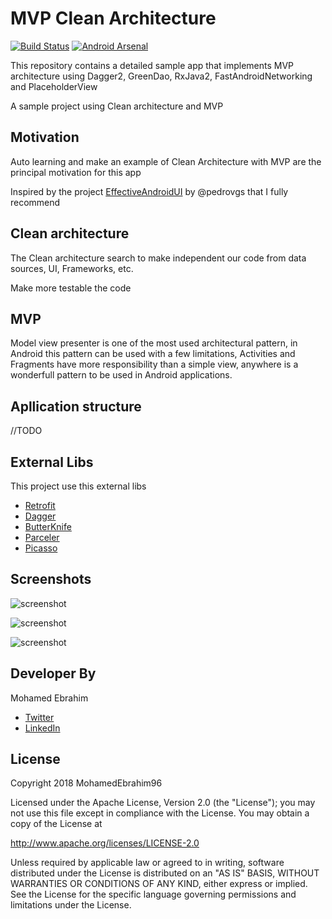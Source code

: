 MVP Clean Architecture
================
[![Build Status](https://travis-ci.org/glomadrian/MvpCleanArchitecture.svg?branch=master)](https://travis-ci.org/glomadrian/MvpCleanArchitecture)
[![Android Arsenal](https://img.shields.io/badge/Android%20Arsenal-MVP%20Clean%20Architecture-brightgreen.svg)](https://android-arsenal.com/details/3/1210)


This repository contains a detailed sample app that implements MVP architecture using Dagger2, GreenDao, RxJava2, FastAndroidNetworking and PlaceholderView


A sample project using Clean architecture and MVP


## Motivation

Auto learning and make an example of Clean Architecture with MVP are the principal motivation for this app

Inspired by the project [EffectiveAndroidUI](https://github.com/pedrovgs/EffectiveAndroidUI) by @pedrovgs that I fully recommend


Clean architecture
------------

The Clean architecture search to make independent our code from data sources, UI, Frameworks, etc.

Make more testable the code

MVP
------------

Model view presenter is one of the most used architectural pattern, in Android this pattern can be used with a few limitations, Activities and Fragments have more responsibility than a simple view, anywhere is a wonderfull pattern to be used in Android applications.

Apllication structure
------------


//TODO


External Libs
------------

This project use this external libs

* [Retrofit ](http://square.github.io/dagger/)
* [Dagger](http://square.github.io/retrofit/)
* [ButterKnife](http://jakewharton.github.io/butterknife/)
* [Parceler](https://github.com/johncarl81/parceler)
* [Picasso](http://square.github.io/picasso/)


Screenshots
------------
![screenshot](./img/screenshot_1.png "Screenshot 1")

![screenshot](./img/screenshot_2.png "Screenshot 2")

![screenshot](./img/screenshot_3.png "Screenshot 3")


Developer By
------------


Mohamed Ebrahim

* [Twitter](https://twitter.com/mohamedhima96)
* [LinkedIn](https://es.linkedin.com/in/mohamedebrahim96 )


License
-------

Copyright 2018 MohamedEbrahim96

Licensed under the Apache License, Version 2.0 (the "License");
you may not use this file except in compliance with the License.
You may obtain a copy of the License at

http://www.apache.org/licenses/LICENSE-2.0

Unless required by applicable law or agreed to in writing, software
distributed under the License is distributed on an "AS IS" BASIS,
WITHOUT WARRANTIES OR CONDITIONS OF ANY KIND, either express or implied.
See the License for the specific language governing permissions and
limitations under the License.
